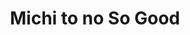 --- 
title: "Michi to no So Good"
publishdate: "2019-2-26T16:48:46+02:00"
src: "https://365manga.net/manga/michi-to-no-so-good"
image: "https://data.365manga.net/images/thumbnails/30422-michi-to-no-so-good.jpg"
description: " From Shoujo Crusade: In exchange for being the only one who knows his secret, Yuna is tasked to hang out with the quirky student council president...who has a habit of separating from his body and following Yuna around as his soul?!"
---